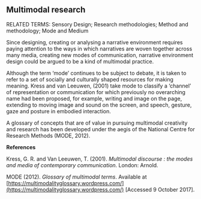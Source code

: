## Multimodal research

RELATED TERMS: Sensory Design; Research methodologies; Method and methodology; Mode and Medium

Since designing, creating or analysing a narrative environment requires paying attention to the ways in which narratives are woven together across many media, creating new modes of communication, narrative environment design could be argued to be a kind of multimodal practice.

Although the term ‘mode’ continues to be subject to debate, it is taken to refer to a set of socially and culturally shaped resources for making meaning. Kress and van Leeuwen, (2001) take mode to classify a ‘channel’ of representation or communication for which previously no overarching name had been proposed, for example, writing and image on the page, extending to moving image and sound on the screen, and speech, gesture, gaze and posture in embodied interaction.

A glossary of concepts that are of value in pursuing multimodal creativity and research has been developed under the aegis of the National Centre for Research Methods (MODE, 2012).

**References**

Kress, G. R. and Van Leeuwen, T. (2001). _Multimodal discourse : the modes and media of contemporary communication_. London: Arnold.

MODE (2012). _Glossary of multimodal terms_. Available at  
[https://multimodalityglossary.wordpress.com/](https://multimodalityglossary.wordpress.com/) [Accessed 9 October 2017].

